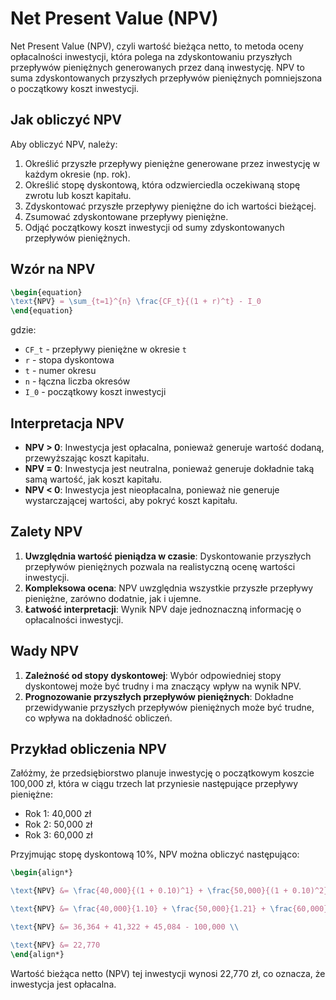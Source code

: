 # Net Present Value (NPV)

Net Present Value (NPV), czyli wartość bieżąca netto, to metoda oceny opłacalności inwestycji, która polega na
zdyskontowaniu przyszłych przepływów pieniężnych generowanych przez daną inwestycję. NPV to suma zdyskontowanych
przyszłych przepływów pieniężnych pomniejszona o początkowy koszt inwestycji.

## Jak obliczyć NPV

Aby obliczyć NPV, należy:

1. Określić przyszłe przepływy pieniężne generowane przez inwestycję w każdym okresie (np. rok).
2. Określić stopę dyskontową, która odzwierciedla oczekiwaną stopę zwrotu lub koszt kapitału.
3. Zdyskontować przyszłe przepływy pieniężne do ich wartości bieżącej.
4. Zsumować zdyskontowane przepływy pieniężne.
5. Odjąć początkowy koszt inwestycji od sumy zdyskontowanych przepływów pieniężnych.

## Wzór na NPV

```tex
\begin{equation}
\text{NPV} = \sum_{t=1}^{n} \frac{CF_t}{(1 + r)^t} - I_0 
\end{equation}
```

gdzie:

- `CF_t` - przepływy pieniężne w okresie  `t`
- `r` - stopa dyskontowa
- `t` - numer okresu
- `n` - łączna liczba okresów
- `I_0` - początkowy koszt inwestycji

## Interpretacja NPV

- **NPV > 0**: Inwestycja jest opłacalna, ponieważ generuje wartość dodaną, przewyższając koszt kapitału.
- **NPV = 0**: Inwestycja jest neutralna, ponieważ generuje dokładnie taką samą wartość, jak koszt kapitału.
- **NPV < 0**: Inwestycja jest nieopłacalna, ponieważ nie generuje wystarczającej wartości, aby pokryć koszt kapitału.

## Zalety NPV

1. **Uwzględnia wartość pieniądza w czasie**: Dyskontowanie przyszłych przepływów pieniężnych pozwala na realistyczną
   ocenę wartości inwestycji.
2. **Kompleksowa ocena**: NPV uwzględnia wszystkie przyszłe przepływy pieniężne, zarówno dodatnie, jak i ujemne.
3. **Łatwość interpretacji**: Wynik NPV daje jednoznaczną informację o opłacalności inwestycji.

## Wady NPV

1. **Zależność od stopy dyskontowej**: Wybór odpowiedniej stopy dyskontowej może być trudny i ma znaczący wpływ na wynik
   NPV.
2. **Prognozowanie przyszłych przepływów pieniężnych**: Dokładne przewidywanie przyszłych przepływów pieniężnych może
   być trudne, co wpływa na dokładność obliczeń.

## Przykład obliczenia NPV

Załóżmy, że przedsiębiorstwo planuje inwestycję o początkowym koszcie 100,000 zł, która w ciągu trzech lat przyniesie
następujące przepływy pieniężne:

- Rok 1: 40,000 zł
- Rok 2: 50,000 zł
- Rok 3: 60,000 zł

Przyjmując stopę dyskontową 10%, NPV można obliczyć następująco:

```tex
\begin{align*}

\text{NPV} &= \frac{40,000}{(1 + 0.10)^1} + \frac{50,000}{(1 + 0.10)^2} + \frac{60,000}{(1 + 0.10)^3} - 100,000 \\

\text{NPV} &= \frac{40,000}{1.10} + \frac{50,000}{1.21} + \frac{60,000}{1.331} - 100,000 \\

\text{NPV} &= 36,364 + 41,322 + 45,084 - 100,000 \\

\text{NPV} &= 22,770
\end{align*}
```

Wartość bieżąca netto (NPV) tej inwestycji wynosi 22,770 zł, co oznacza, że inwestycja jest opłacalna.
